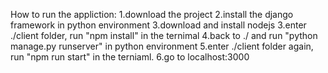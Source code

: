 How to run the appliction:
  1.download the project
  2.install the django framework in python environment
  3.download and install nodejs
  3.enter ./client folder, run "npm install" in the ternimal
  4.back to ./ and run "python manage.py runserver" in python environment
  5.enter ./client folder again, run "npm run start" in the terniaml.
  6.go to localhost:3000
